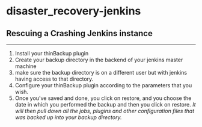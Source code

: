 # disaster_recovery-jenkins
## Rescuing a Crashing Jenkins instance
***
1.  Install your thinBackup plugin
2.  Create your backup directory in the backend of your jenkins master machine
3.  make sure the backup directory is on a different user but with jenkins having access to that directory.
4.  Configure your thinBackup plugin according to the parameters that you wish. 
5. Once you’ve saved and done, you click on restore, and you choose the date in which you performed the backup and then you click on restore. _It will then pull down all the jobs, plugins and other configuration files that was backed up into your backup directory._